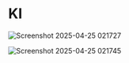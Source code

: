 # KI


![Screenshot 2025-04-25 021727](https://github.com/user-attachments/assets/c2c2dc6a-a1ec-41a5-9100-9800455f558f)

![Screenshot 2025-04-25 021745](https://github.com/user-attachments/assets/4cf59e8d-a0a8-4871-9631-4463b5d2e583)


    
